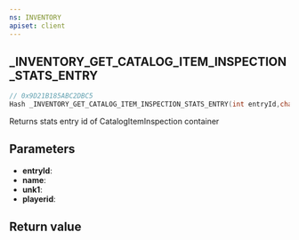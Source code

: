 ```yaml
---
ns: INVENTORY
apiset: client
---
```

## _INVENTORY_GET_CATALOG_ITEM_INSPECTION_STATS_ENTRY

```c
// 0x9D21B185ABC2DBC5
Hash _INVENTORY_GET_CATALOG_ITEM_INSPECTION_STATS_ENTRY(int entryId,char* name,int unk1,Player playerid);
```

Returns stats entry id of CatalogItemInspection container

## Parameters
* **entryId**:
* **name**:
* **unk1**:
* **playerid**:

## Return value